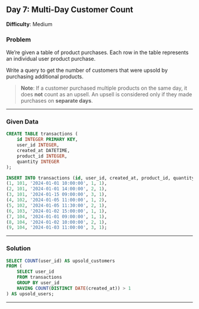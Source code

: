 ## Day 7: Multi-Day Customer Count
**Difficulty**: Medium

### Problem
We’re given a table of product purchases. Each row in the table represents an individual user product purchase.

Write a query to get the number of customers that were upsold by purchasing additional products.

> **Note**: If a customer purchased multiple products on the same day, it does **not** count as an upsell. An upsell is considered only if they made purchases on **separate days**.

---

### Given Data
```sql
CREATE TABLE transactions (
    id INTEGER PRIMARY KEY,
    user_id INTEGER,
    created_at DATETIME,
    product_id INTEGER,
    quantity INTEGER
);

INSERT INTO transactions (id, user_id, created_at, product_id, quantity) VALUES
(1, 101, '2024-01-01 10:00:00', 1, 1),  
(2, 101, '2024-01-01 14:00:00', 2, 1),
(3, 101, '2024-01-15 09:00:00', 3, 1),
(4, 102, '2024-01-05 11:00:00', 1, 2),
(5, 102, '2024-01-05 11:30:00', 2, 1),
(6, 103, '2024-01-02 15:00:00', 1, 1),
(7, 104, '2024-01-01 09:00:00', 1, 1),
(8, 104, '2024-01-02 10:00:00', 2, 1),
(9, 104, '2024-01-03 11:00:00', 3, 1);
```

---

### Solution
```sql
SELECT COUNT(user_id) AS upsold_customers
FROM (
    SELECT user_id
    FROM transactions
    GROUP BY user_id
    HAVING COUNT(DISTINCT DATE(created_at)) > 1
) AS upsold_users;
```

---
